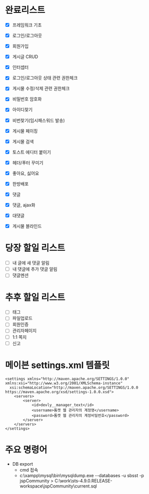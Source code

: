 # 완료리스트
- [x] 프레임워크 기초
- [x] 로그인/로그아웃
- [x] 회원가입
- [x] 게시글 CRUD
- [x] 인터셉터
- [x] 로그인/로그아웃 상태 관련 권한체크
- [x] 게시물 수정/삭제 관련 권한체크
- [x] 비밀번호 암호화
- [x] 아이디찾기
- [x] 비번찾기(임시패스워드 발송)
- [x] 게시물 페이징
- [x] 게시물 검색
- [x] 토스트 에디터 붙이기
- [x] 헤더/푸터 꾸미기
- [x] 좋아요, 싫어요
- [x] 한방배포
- [x] 댓글
- [x] 댓글, ajax화
- [x] 대댓글
- [x] 게시물 블라인드


# 당장 할일 리스트
- [ ] 내 글에 새 댓글 알림
- [ ] 내 댓글에 추가 댓글 알림
- [ ] 댓글멘션

# 추후 할일 리스트
- [ ] 태그
- [ ] 파일업로드
- [ ] 회원인증
- [ ] 관리자페이지
- [ ] 1:1 쪽지
- [ ] 신고

# 메이븐 settings.xml 템플릿
```
<settings xmlns="http://maven.apache.org/SETTINGS/1.0.0" xmlns:xsi="http://www.w3.org/2001/XMLSchema-instance"
  xsi:schemaLocation="http://maven.apache.org/SETTINGS/1.0.0 https://maven.apache.org/xsd/settings-1.0.0.xsd">
    <servers>
        <server>
            <id>devly__manager_text</id>
            <username>톰캣 웹 관리자의 계정명</username>
            <password>톰캣 웹 관리자의 계정비밀번호</password>
        </server>
    </servers>
</settings>
```

# 주요 명령어
- DB export
    - cmd 접속
    - c:\xampp\mysql\bin\mysqldump.exe --databases -u sbsst -p jspCommunity > C:\work\sts-4.9.0.RELEASE-workspace\jspCommunity\current.sql
